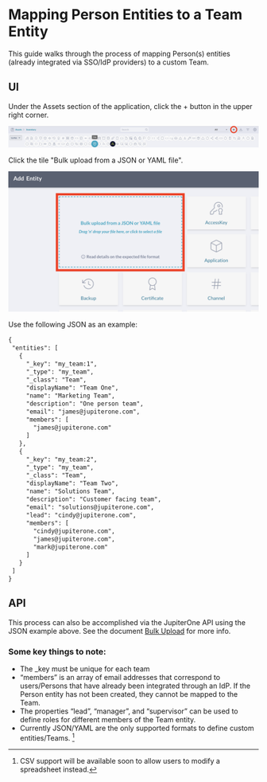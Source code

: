 # Mapping Person Entities to a Team Entity
 
This guide walks through the process of mapping Person(s) entities (already integrated via SSO/IdP providers) to a custom Team.

## UI 

Under the Assets section of the application, click the + button in the upper right corner.

![add-asset](../assets/add-asset.png)

Click the tile "Bulk upload from a JSON or YAML file".

![bulk-upload](../assets/bulk-upload.png)

 Use the following JSON as an example:

```
{
 "entities": [
   {
     "_key": "my_team:1",
     "_type": "my_team",
     "_class": "Team",
     "displayName": "Team One",
     "name": "Marketing Team",
     "description": "One person team",
     "email": "james@jupiterone.com",
     "members": [
       "james@jupiterone.com"
     ]
   },
   {
     "_key": "my_team:2",
     "_type": "my_team",
     "_class": "Team",
     "displayName": "Team Two",
     "name": "Solutions Team",
     "description": "Customer facing team",
     "email": "solutions@jupiterone.com",
     "lead": "cindy@jupiterone.com",
     "members": [
       "cindy@jupiterone.com",
       "james@jupiterone.com",
       "mark@jupiterone.com"
     ]
   }
 ]
}
```

## API

This process can also be accomplished via the JupiterOne API using the JSON example above. See the document [Bulk Upload][bulk-upload-api] for more info.

### Some key things to note:

- The _key must be unique for each team
- “members” is an array of email addresses that correspond to users/Persons that have already been integrated through an IdP. If the Person entity has not been created, they cannot be mapped to the Team.
- The properties “lead”, “manager”, and “supervisor” can be used to define roles for different members of the Team entity. 
- Currently JSON/YAML are the only supported formats to define custom entities/Teams. [^1]

[^1]: CSV support will be available soon to allow users to modify a spreadsheet instead.

[bulk-upload-api]: ./schemas/bulk-upload.md